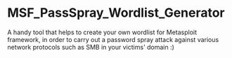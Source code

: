 # MSF_PassSpray_Wordlist_Generator
A handy tool that helps to create your own wordlist for Metasploit framework, in order to carry out a password spray attack against various network protocols such as SMB in your victims' domain :)
